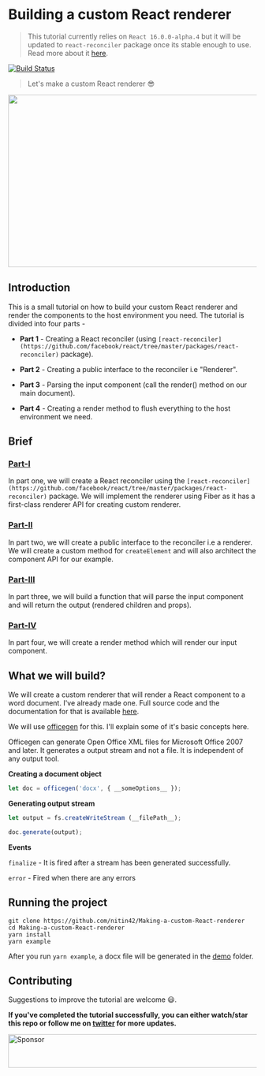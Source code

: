 # Building a custom React renderer
> This tutorial currently relies on `React 16.0.0-alpha.4` but it will be updated to `react-reconciler` package once its stable enough to use. Read more about it [here](https://github.com/facebook/react/tree/master/packages/react-reconciler).

[![Build Status](https://travis-ci.org/nitin42/Making-a-custom-React-renderer.svg?branch=master)](https://travis-ci.org/nitin42/Making-a-custom-React-renderer)

> Let's make a custom React renderer 😎

<p align="center">
  <img src="https://cdn.filestackcontent.com/5KdzhvGRG61WMQhBa1Ql" width="630" height="350">
</p>

## Introduction

This is a small tutorial on how to build your custom React renderer and render the components to the host environment you need. The tutorial is divided into four parts - 

* **Part 1** - Creating a React reconciler (using `[react-reconciler](https://github.com/facebook/react/tree/master/packages/react-reconciler)` package).

* **Part 2** - Creating a public interface to the reconciler i.e "Renderer".

* **Part 3** - Parsing the input component (call the render() method on our main document).

* **Part 4** - Creating a render method to flush everything to the host environment we need.

## Brief

### [Part-I](./part-one.md)

In part one, we will create a React reconciler using the `[react-reconciler](https://github.com/facebook/react/tree/master/packages/react-reconciler)` package. We will implement the renderer using Fiber as it has a first-class renderer API for creating custom renderer.

### [Part-II](./part-two.md)

In part two, we will create a public interface to the reconciler i.e a renderer. We will create a custom method for `createElement` and will also architect the component API for our example. 

### [Part-III](./part-three.md)

In part three, we will build a function that will parse the input component and will return the output (rendered children and props).

### [Part-IV](./part-four.md)

In part four, we will create a render method which will render our input component.


## What we will build?

We will create a custom renderer that will render a React component to a word document. I've already made one. Full source code and the documentation for that is available [here](https://github.com/nitin42/redocx).

We will use [officegen](https://github.com/Ziv-Barber/officegen) for this. I'll explain some of it's basic concepts here.

Officegen can generate Open Office XML files for Microsoft Office 2007 and later. It generates a output stream and not a file.
It is independent of any output tool.

**Creating a document object**

```js
let doc = officegen('docx', { __someOptions__ });
```

**Generating output stream**

```js
let output = fs.createWriteStream (__filePath__);

doc.generate(output);
```

**Events**

`finalize` - It is fired after a stream has been generated successfully.

`error` - Fired when there are any errors

## Running the project

```
git clone https://github.com/nitin42/Making-a-custom-React-renderer
cd Making-a-custom-React-renderer
yarn install
yarn example
```

After you run `yarn example`, a docx file will be generated in the [demo](./demo) folder.

## Contributing

Suggestions to improve the tutorial are welcome 😃.

**If you've completed the tutorial successfully, you can either watch/star this repo or follow me on [twitter](https://twitter.com/NTulswani) for more updates.**

<a target='_blank' rel='nofollow' href='https://app.codesponsor.io/link/FCRW65HPiwhNtebDx2tTc53E/nitin42/Making-a-custom-React-renderer'>
  <img alt='Sponsor' width='888' height='68' src='https://app.codesponsor.io/embed/FCRW65HPiwhNtebDx2tTc53E/nitin42/Making-a-custom-React-renderer.svg' />
</a>
